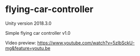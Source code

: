# flying-car-controller
Unity version 2018.3.0

Simple flying car controller v1.0

Video preview: https://www.youtube.com/watch?v=5zIbSckU-mg&feature=youtu.be
